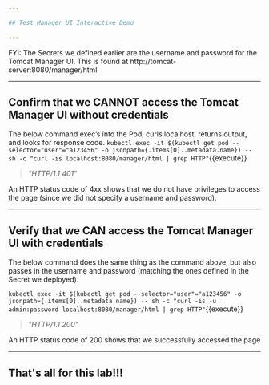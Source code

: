 ```yaml
---

## Test Manager UI Interactive Demo

---
```


FYI: The Secrets we defined earlier are the username and password for the Tomcat Manager UI.  This is found at http://tomcat-server:8080/manager/html
 
 
---

## Confirm that we CANNOT access the Tomcat Manager UI without credentials

The below command exec’s into the Pod, curls localhost, returns output, and looks for response code.
`kubectl exec -it $(kubectl get pod --selector="user"="a123456" -o jsonpath={.items[0]..metadata.name}) -- sh -c "curl -is localhost:8080/manager/html | grep HTTP"`{{execute}}
> _"HTTP/1.1 401"_

An HTTP status code of 4xx shows that we do not have privileges to access the page (since we did not specify a username and password).


---

## Verify that we CAN access the Tomcat Manager UI with credentials

The below command does the same thing as the command above, but also passes in the username and password (matching the ones defined in the Secret we deployed).

`kubectl exec -it $(kubectl get pod --selector="user"="a123456" -o jsonpath={.items[0]..metadata.name}) -- sh -c "curl -is -u admin:password localhost:8080/manager/html | grep HTTP"`{{execute}}
> _"HTTP/1.1 200"_

An HTTP status code of 200 shows that we successfully accessed the page

---

## That's all for this lab!!!

